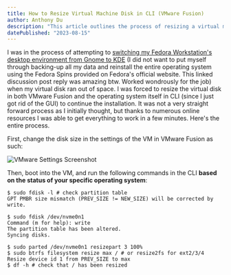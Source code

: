 ```yaml
---
title: How to Resize Virtual Machine Disk in CLI (VMware Fusion)
author: Anthony Du
description: "This article outlines the process of resizing a virtual machine disk in VMware Fusion using the command line interface."
datePublished: "2023-08-15"
---
```


I was in the process of attempting to [switching my Fedora Workstation's desktop environment from Gnome to KDE](https://discussion.fedoraproject.org/t/is-it-possible-to-switch-completely-to-to-kde-from-gnome/66747/5?replies_to_post_number=1) (I did not want to put myself through backing-up all my data and reinstall the entire operating system using the Fedora Spins provided on Fedora's official website. This linked discussion post reply was amazing btw. Worked wondrously for the job) when my virtual disk ran out of space. I was forced to resize the virtual disk in both VMware Fusion and the operating system itself in CLI (since I just got rid of the GUI) to continue the installation. It was not a very straight forward process as I initially thought, but thanks to numerous online resources I was able to get everything to work in a few minutes. Here's the entire process.

First, change the disk size in the settings of the VM in VMware Fusion as such:

![VMware Settings Screenshot](img/resize-vm-disk.webp)

Then, boot into the VM, and run the following commands in the CLI **based on the status of your specific operating system**:

```shell
$ sudo fdisk -l # check partition table
GPT PMBR size mismatch (PREV_SIZE != NEW_SIZE) will be corrected by write.

$ sudo fdisk /dev/nvme0n1
Command (m for help): write
The partition table has been altered.
Syncing disks.

$ sudo parted /dev/nvme0n1 resizepart 3 100%
$ sudo btrfs filesystem resize max / # or resize2fs for ext2/3/4
Resize device id 1 from PREV_SIZE to max
$ df -h # check that / has been resized
```
